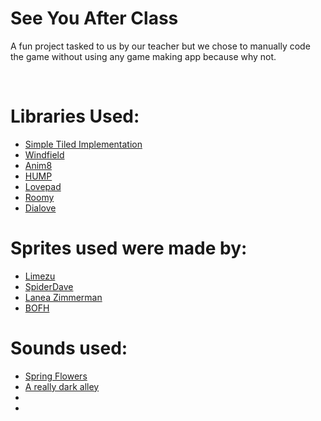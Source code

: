 <h1>See You After Class</h1>
<p>A fun project tasked to us by our teacher but we chose to manually code the game without using any game making app because why not.</p>

<br>

<h1>Libraries Used:</h1>
<ul>

<li><a href="https://github.com/karai17/Simple-Tiled-Implementation">Simple Tiled Implementation</a></li>
<li><a href="https://github.com/a327ex/windfield">Windfield</a></li>
<li><a href="https://github.com/kikito/anim8">Anim8</a></li>
<li><a href="https://github.com/vrld/hump">HUMP</a></li>
<li><a href="https://github.com/DeybisMelendez/lovepad">Lovepad</a></li>
<li><a href="https://github.com/tesselode/roomy">Roomy</a></li>
  <li><a href="https://github.com/gustavostuff/dialove/tree/main">Dialove</a></li>
</ul>

<h1>Sprites used were made by:</h1>

<ul>

<li><a href="https://limezu.itch.io/">Limezu</a></li>
<li><a href="https://opengameart.org/content/doors">SpiderDave</a></li>
<li><a href="https://opengameart.org/content/tiny-16-basic">Lanea Zimmerman</a></li>
<li><a href="https://freegamer.blogspot.com/2010/06/bofh-servers-under-siege.html">BOFH</a></li>


  
</ul>
<h1>Sounds used:</h1>
<ul>

<li><a href="https://www.chosic.com/download-audio/30490/">Spring Flowers</a></li>
<li><a href="https://www.chosic.com/download-audio/25499/">A really dark alley</a></li>
<li><a href=""></a></li>
<li><a href=""></a></li>


  
</ul>

